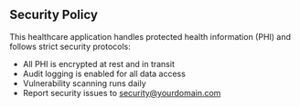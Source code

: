 ## Security Policy

This healthcare application handles protected health information (PHI) and follows strict security protocols:

- All PHI is encrypted at rest and in transit
- Audit logging is enabled for all data access
- Vulnerability scanning runs daily
- Report security issues to security@yourdomain.com
